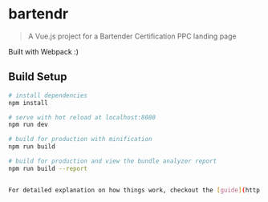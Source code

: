 # bartendr

> A Vue.js project for a Bartender Certification PPC landing page

Built with Webpack :)

## Build Setup

``` bash
# install dependencies
npm install

# serve with hot reload at localhost:8080
npm run dev

# build for production with minification
npm run build

# build for production and view the bundle analyzer report
npm run build --report


For detailed explanation on how things work, checkout the [guide](http://vuejs-templates.github.io/webpack/) and [docs for vue-loader](http://vuejs.github.io/vue-loader).
